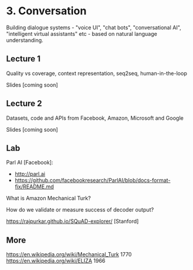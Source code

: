 # 3. Conversation

Building dialogue systems - "voice UI", "chat bots", "conversational AI", "intelligent virtual assistants" etc - based on natural language understanding.

## Lecture 1

Quality vs coverage, context representation, seq2seq, human-in-the-loop

Slides [coming soon]

## Lecture 2

Datasets, code and APIs from Facebook, Amazon, Microsoft and Google

Slides [coming soon]

## Lab

Parl AI [Facebook]:
- http://parl.ai
- https://github.com/facebookresearch/ParlAI/blob/docs-format-fix/README.md

What is Amazon Mechanical Turk?

How do we validate or measure success of decoder output?

https://rajpurkar.github.io/SQuAD-explorer/ [Stanford]


## More

https://en.wikipedia.org/wiki/Mechanical_Turk 1770  
https://en.wikipedia.org/wiki/ELIZA 1966
